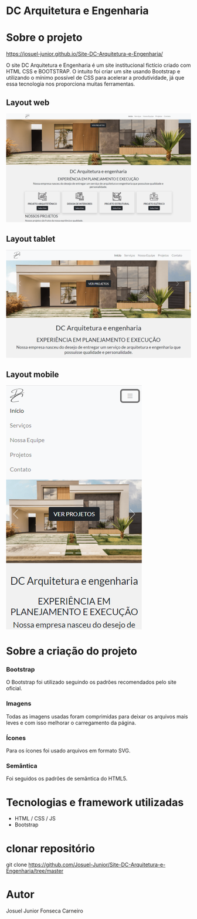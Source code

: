 # DC Arquitetura e Engenharia 

# Sobre o projeto

https://josuel-junior.github.io/Site-DC-Arquitetura-e-Engenharia/

O site DC Arquitetura e Engenharia é um site institucional fictício criado com HTML CSS e BOOTSTRAP. 
O intuito foi criar um site usando Bootstrap e utilizando o mínimo possível de CSS para acelerar a produtividade, já que essa tecnologia nos proporciona muitas ferramentas.


## Layout web
![Web 1](https://github.com/Josuel-Junior/projects-images/blob/master/image%20DC-Arquitetura-Engenharia/Layout-web.PNG?raw=true)


## Layout tablet
![Tablet 1](https://github.com/Josuel-Junior/projects-images/blob/master/image%20DC-Arquitetura-Engenharia/Layout-tablet.PNG?raw=true)

## Layout mobile

![Tablet 1](https://github.com/Josuel-Junior/projects-images/blob/master/image%20DC-Arquitetura-Engenharia/Layout-mobile.PNG?raw=true)

# Sobre a criação do projeto

### Bootstrap
O Bootstrap foi utilizado seguindo os padrões recomendados pelo site oficial.

### Imagens
Todas as imagens usadas foram comprimidas para deixar os arquivos mais leves e com isso melhorar o carregamento da página.

### Ícones
Para os ícones foi usado arquivos em formato SVG.

### Semântica 
Foi seguidos os padrões de semântica do HTML5.


# Tecnologias e framework utilizadas
- HTML / CSS / JS
- Bootstrap



# clonar repositório
git clone https://github.com/Josuel-Junior/Site-DC-Arquitetura-e-Engenharia/tree/master


# Autor

Josuel Junior Fonseca Carneiro


